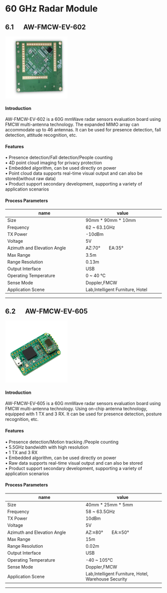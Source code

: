#   60 GHz Radar Module

## 6.1 &emsp; AW-FMCW-EV-602   
<img src="https://raw.githubusercontent.com/DeepWiSe888/AIWiSeDoc/main/img/AW-FMCW-EV-602.jpg" width="200" height="200"/>

#### Introduction 
AW-FMCW-EV-602 is a 60G mmWave radar sensors evaluation board using FMCW multi-antenna technology. The expanded MIMO array can accommodate up to 46 antennas. It can be used for presence detection, fall detection, attitude recognition, etc.
#### Features
&bull; Presence detection/Fall detection/People counting  
&bull; 4D point cloud imaging for privacy protection  
&bull; Embedded algorithm, can be used directly on power  
&bull; Point cloud data supports real-time visual output and can also be stored(without raw data)  
&bull; Product support secondary development, supporting a variety of application scenarios  

#### Process Parameters

<style>
table th:first-of-type {
    width: 25%;
}
table th:nth-of-type(2) {
    width: 25%;
}

</style>

| name                          | value                   |
|-------------------------------|-------------------------|
| Size                          | 90mm * 90mm * 10mm      |
| Frequency                     | 62 ~ 63.1GHz            |
| TX Power                      | -10dBm                  |
| Voltage                       | 5V                      |
| Azimuth and Elevation Angle   | AZ:70°&emsp;&emsp;EA:35°|
| Max Range                     | 3.5m                    |
| Range Resolution              | 0.13m                   |
| Output Interface              | USB                     |
| Operating Temperature         | 0 ~ 40 ℃               |
| Sense Mode                    | Doppler,FMCW            |
| Application Scene             | Lab,Intelligent Furniture, Hotel|

----------------------------------------------------------------------------

## 6.2 &emsp; AW-FMCW-EV-605   
<img src="https://raw.githubusercontent.com/DeepWiSe888/AIWiSeDoc/main/img/AW-FMCW-EV-605.jpg" width="200" height="200"/>

#### Introduction 
AW-FMCW-EV-605 is a 60G mmWave radar sensors evaluation board using FMCW multi-antenna technology. Using on-chip antenna technology, equipped with 1 TX and 3 RX. It can be used for presence detection, posture recognition,  etc.
#### Features
&bull; Presence detection/Motion tracking /People counting  
&bull; 5.5GHz bandwidth with high resolution  
&bull; 1 TX and 3 RX  
&bull; Embedded algorithm, can be used directly on power  
&bull; Raw data supports real-time visual output and can also be stored  
&bull; Product support secondary development, supporting a variety of application scenarios  

#### Process Parameters

<style>
table th:first-of-type {
    width: 25%;
}
table th:nth-of-type(2) {
    width: 25%;
}

</style>

| name                          | value                   |
|-------------------------------|-------------------------|
| Size                          | 40mm * 25mm * 5mm       |
| Frequency                     | 58 ~ 63.5GHz            |
| TX Power                      | 10dBm                   |
| Voltage                       | 5V                      |
| Azimuth and Elevation Angle   | AZ:±80°&emsp;&emsp;EA:±50°|
| Max Range                     | 15m                     |
| Range Resolution              | 0.02m                   |
| Output Interface              | USB                     |
| Operating Temperature         | -40 ~ 105℃             |
| Sense Mode                    | Doppler,FMCW            |
| Application Scene             | Lab,Intelligent Furniture, Hotel, Warehouse Security|

----------------------------------------------------------------------------